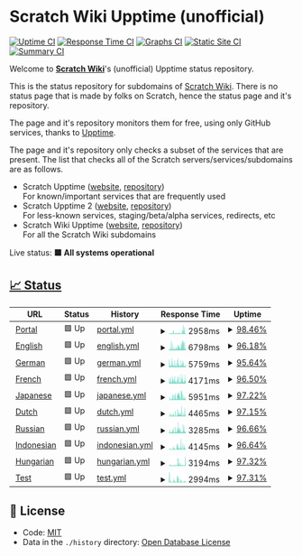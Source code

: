 # Scratch Wiki Upptime (unofficial)

[![Uptime CI](https://github.com/Hans5958/Scratch-Wiki-Upptime/workflows/Uptime%20CI/badge.svg)](https://github.com/Hans5958/Scratch-Wiki-Upptime/actions?query=workflow%3A%22Uptime+CI%22)
[![Response Time CI](https://github.com/Hans5958/Scratch-Wiki-Upptime/workflows/Response%20Time%20CI/badge.svg)](https://github.com/Hans5958/Scratch-Wiki-Upptime/actions?query=workflow%3A%22Response+Time+CI%22)
[![Graphs CI](https://github.com/Hans5958/Scratch-Wiki-Upptime/workflows/Graphs%20CI/badge.svg)](https://github.com/Hans5958/Scratch-Wiki-Upptime/actions?query=workflow%3A%22Graphs+CI%22)
[![Static Site CI](https://github.com/Hans5958/Scratch-Wiki-Upptime/workflows/Static%20Site%20CI/badge.svg)](https://github.com/Hans5958/Scratch-Wiki-Upptime/actions?query=workflow%3A%22Static+Site+CI%22)
[![Summary CI](https://github.com/Hans5958/Scratch-Wiki-Upptime/workflows/Summary%20CI/badge.svg)](https://github.com/Hans5958/Scratch-Wiki-Upptime/actions?query=workflow%3A%22Summary+CI%22)

Welcome to **[Scratch Wiki](https://scratch-wiki.info)**'s (unofficial) Upptime status repository.

This is the status repository for subdomains of [Scratch Wiki](https://scratch-wiki.info). There is no status page that is made by folks on Scratch, hence the status page and it's repository.

The page and it's repository monitors them for free, using only GitHub services, thanks to [Upptime](https://github.com/upptime/upptime).

The page and it's repository only checks a subset of the services that are present. The list that checks all of the Scratch servers/services/subdomains are as follows.

- Scratch Upptime ([website](https://scratch-upptime.netlify.app), [repository](https://github.com/Hans5958/Scratch-Wiki-Upptime))  
  For known/important services that are frequently used
- Scratch Upptime 2 ([website](https://scratch-upptime-2.netlify.app), [repository](https://github.com/Hans5958/Scratch-Upptime-2))  
  For less-known services, staging/beta/alpha services, redirects, etc
- Scratch Wiki Upptime ([website](https://scratch-wiki-upptime.netlify.app), [repository](https://github.com/Hans5958/Scratch-Wiki-Upptime))  
  For all the Scratch Wiki subdomains

Live status: <!--live status--> **🟩 All systems operational**

## [📈 Status](https://scratch-wiki-upptime.netlify.app)

<!--start: status pages-->
<!-- This summary is generated by Upptime (https://github.com/upptime/upptime) -->
<!-- Do not edit this manually, your changes will be overwritten -->
<!-- prettier-ignore -->
| URL | Status | History | Response Time | Uptime |
| --- | ------ | ------- | ------------- | ------ |
| <img alt="" src="https://icons.duckduckgo.com/ip3/scratch-wiki.info.ico" height="13"> [Portal](https://scratch-wiki.info) | 🟩 Up | [portal.yml](https://github.com/Hans5958/Scratch-Wiki-Upptime/commits/HEAD/history/portal.yml) | <details><summary><img alt="Response time graph" src="./graphs/portal/response-time-week.png" height="20"> 2958ms</summary><br><a href="https://scratch-wiki-upptime.netlify.app/history/portal"><img alt="Response time 2130" src="https://img.shields.io/endpoint?url=https%3A%2F%2Fraw.githubusercontent.com%2FHans5958%2FScratch-Wiki-Upptime%2FHEAD%2Fapi%2Fportal%2Fresponse-time.json"></a><br><a href="https://scratch-wiki-upptime.netlify.app/history/portal"><img alt="24-hour response time 5011" src="https://img.shields.io/endpoint?url=https%3A%2F%2Fraw.githubusercontent.com%2FHans5958%2FScratch-Wiki-Upptime%2FHEAD%2Fapi%2Fportal%2Fresponse-time-day.json"></a><br><a href="https://scratch-wiki-upptime.netlify.app/history/portal"><img alt="7-day response time 2958" src="https://img.shields.io/endpoint?url=https%3A%2F%2Fraw.githubusercontent.com%2FHans5958%2FScratch-Wiki-Upptime%2FHEAD%2Fapi%2Fportal%2Fresponse-time-week.json"></a><br><a href="https://scratch-wiki-upptime.netlify.app/history/portal"><img alt="30-day response time 2351" src="https://img.shields.io/endpoint?url=https%3A%2F%2Fraw.githubusercontent.com%2FHans5958%2FScratch-Wiki-Upptime%2FHEAD%2Fapi%2Fportal%2Fresponse-time-month.json"></a><br><a href="https://scratch-wiki-upptime.netlify.app/history/portal"><img alt="1-year response time 2312" src="https://img.shields.io/endpoint?url=https%3A%2F%2Fraw.githubusercontent.com%2FHans5958%2FScratch-Wiki-Upptime%2FHEAD%2Fapi%2Fportal%2Fresponse-time-year.json"></a></details> | <details><summary><a href="https://scratch-wiki-upptime.netlify.app/history/portal">98.46%</a></summary><a href="https://scratch-wiki-upptime.netlify.app/history/portal"><img alt="All-time uptime 99.84%" src="https://img.shields.io/endpoint?url=https%3A%2F%2Fraw.githubusercontent.com%2FHans5958%2FScratch-Wiki-Upptime%2FHEAD%2Fapi%2Fportal%2Fuptime.json"></a><br><a href="https://scratch-wiki-upptime.netlify.app/history/portal"><img alt="24-hour uptime 95.05%" src="https://img.shields.io/endpoint?url=https%3A%2F%2Fraw.githubusercontent.com%2FHans5958%2FScratch-Wiki-Upptime%2FHEAD%2Fapi%2Fportal%2Fuptime-day.json"></a><br><a href="https://scratch-wiki-upptime.netlify.app/history/portal"><img alt="7-day uptime 98.46%" src="https://img.shields.io/endpoint?url=https%3A%2F%2Fraw.githubusercontent.com%2FHans5958%2FScratch-Wiki-Upptime%2FHEAD%2Fapi%2Fportal%2Fuptime-week.json"></a><br><a href="https://scratch-wiki-upptime.netlify.app/history/portal"><img alt="30-day uptime 99.28%" src="https://img.shields.io/endpoint?url=https%3A%2F%2Fraw.githubusercontent.com%2FHans5958%2FScratch-Wiki-Upptime%2FHEAD%2Fapi%2Fportal%2Fuptime-month.json"></a><br><a href="https://scratch-wiki-upptime.netlify.app/history/portal"><img alt="1-year uptime 99.50%" src="https://img.shields.io/endpoint?url=https%3A%2F%2Fraw.githubusercontent.com%2FHans5958%2FScratch-Wiki-Upptime%2FHEAD%2Fapi%2Fportal%2Fuptime-year.json"></a></details>
| <img alt="" src="https://icons.duckduckgo.com/ip3/en.scratch-wiki.info.ico" height="13"> [English](https://en.scratch-wiki.info) | 🟩 Up | [english.yml](https://github.com/Hans5958/Scratch-Wiki-Upptime/commits/HEAD/history/english.yml) | <details><summary><img alt="Response time graph" src="./graphs/english/response-time-week.png" height="20"> 6798ms</summary><br><a href="https://scratch-wiki-upptime.netlify.app/history/english"><img alt="Response time 2273" src="https://img.shields.io/endpoint?url=https%3A%2F%2Fraw.githubusercontent.com%2FHans5958%2FScratch-Wiki-Upptime%2FHEAD%2Fapi%2Fenglish%2Fresponse-time.json"></a><br><a href="https://scratch-wiki-upptime.netlify.app/history/english"><img alt="24-hour response time 10599" src="https://img.shields.io/endpoint?url=https%3A%2F%2Fraw.githubusercontent.com%2FHans5958%2FScratch-Wiki-Upptime%2FHEAD%2Fapi%2Fenglish%2Fresponse-time-day.json"></a><br><a href="https://scratch-wiki-upptime.netlify.app/history/english"><img alt="7-day response time 6798" src="https://img.shields.io/endpoint?url=https%3A%2F%2Fraw.githubusercontent.com%2FHans5958%2FScratch-Wiki-Upptime%2FHEAD%2Fapi%2Fenglish%2Fresponse-time-week.json"></a><br><a href="https://scratch-wiki-upptime.netlify.app/history/english"><img alt="30-day response time 5186" src="https://img.shields.io/endpoint?url=https%3A%2F%2Fraw.githubusercontent.com%2FHans5958%2FScratch-Wiki-Upptime%2FHEAD%2Fapi%2Fenglish%2Fresponse-time-month.json"></a><br><a href="https://scratch-wiki-upptime.netlify.app/history/english"><img alt="1-year response time 2426" src="https://img.shields.io/endpoint?url=https%3A%2F%2Fraw.githubusercontent.com%2FHans5958%2FScratch-Wiki-Upptime%2FHEAD%2Fapi%2Fenglish%2Fresponse-time-year.json"></a></details> | <details><summary><a href="https://scratch-wiki-upptime.netlify.app/history/english">96.18%</a></summary><a href="https://scratch-wiki-upptime.netlify.app/history/english"><img alt="All-time uptime 99.81%" src="https://img.shields.io/endpoint?url=https%3A%2F%2Fraw.githubusercontent.com%2FHans5958%2FScratch-Wiki-Upptime%2FHEAD%2Fapi%2Fenglish%2Fuptime.json"></a><br><a href="https://scratch-wiki-upptime.netlify.app/history/english"><img alt="24-hour uptime 92.55%" src="https://img.shields.io/endpoint?url=https%3A%2F%2Fraw.githubusercontent.com%2FHans5958%2FScratch-Wiki-Upptime%2FHEAD%2Fapi%2Fenglish%2Fuptime-day.json"></a><br><a href="https://scratch-wiki-upptime.netlify.app/history/english"><img alt="7-day uptime 96.18%" src="https://img.shields.io/endpoint?url=https%3A%2F%2Fraw.githubusercontent.com%2FHans5958%2FScratch-Wiki-Upptime%2FHEAD%2Fapi%2Fenglish%2Fuptime-week.json"></a><br><a href="https://scratch-wiki-upptime.netlify.app/history/english"><img alt="30-day uptime 98.65%" src="https://img.shields.io/endpoint?url=https%3A%2F%2Fraw.githubusercontent.com%2FHans5958%2FScratch-Wiki-Upptime%2FHEAD%2Fapi%2Fenglish%2Fuptime-month.json"></a><br><a href="https://scratch-wiki-upptime.netlify.app/history/english"><img alt="1-year uptime 99.42%" src="https://img.shields.io/endpoint?url=https%3A%2F%2Fraw.githubusercontent.com%2FHans5958%2FScratch-Wiki-Upptime%2FHEAD%2Fapi%2Fenglish%2Fuptime-year.json"></a></details>
| <img alt="" src="https://icons.duckduckgo.com/ip3/de.scratch-wiki.info.ico" height="13"> [German](https://de.scratch-wiki.info) | 🟩 Up | [german.yml](https://github.com/Hans5958/Scratch-Wiki-Upptime/commits/HEAD/history/german.yml) | <details><summary><img alt="Response time graph" src="./graphs/german/response-time-week.png" height="20"> 5759ms</summary><br><a href="https://scratch-wiki-upptime.netlify.app/history/german"><img alt="Response time 2330" src="https://img.shields.io/endpoint?url=https%3A%2F%2Fraw.githubusercontent.com%2FHans5958%2FScratch-Wiki-Upptime%2FHEAD%2Fapi%2Fgerman%2Fresponse-time.json"></a><br><a href="https://scratch-wiki-upptime.netlify.app/history/german"><img alt="24-hour response time 5532" src="https://img.shields.io/endpoint?url=https%3A%2F%2Fraw.githubusercontent.com%2FHans5958%2FScratch-Wiki-Upptime%2FHEAD%2Fapi%2Fgerman%2Fresponse-time-day.json"></a><br><a href="https://scratch-wiki-upptime.netlify.app/history/german"><img alt="7-day response time 5759" src="https://img.shields.io/endpoint?url=https%3A%2F%2Fraw.githubusercontent.com%2FHans5958%2FScratch-Wiki-Upptime%2FHEAD%2Fapi%2Fgerman%2Fresponse-time-week.json"></a><br><a href="https://scratch-wiki-upptime.netlify.app/history/german"><img alt="30-day response time 4963" src="https://img.shields.io/endpoint?url=https%3A%2F%2Fraw.githubusercontent.com%2FHans5958%2FScratch-Wiki-Upptime%2FHEAD%2Fapi%2Fgerman%2Fresponse-time-month.json"></a><br><a href="https://scratch-wiki-upptime.netlify.app/history/german"><img alt="1-year response time 2500" src="https://img.shields.io/endpoint?url=https%3A%2F%2Fraw.githubusercontent.com%2FHans5958%2FScratch-Wiki-Upptime%2FHEAD%2Fapi%2Fgerman%2Fresponse-time-year.json"></a></details> | <details><summary><a href="https://scratch-wiki-upptime.netlify.app/history/german">95.64%</a></summary><a href="https://scratch-wiki-upptime.netlify.app/history/german"><img alt="All-time uptime 99.81%" src="https://img.shields.io/endpoint?url=https%3A%2F%2Fraw.githubusercontent.com%2FHans5958%2FScratch-Wiki-Upptime%2FHEAD%2Fapi%2Fgerman%2Fuptime.json"></a><br><a href="https://scratch-wiki-upptime.netlify.app/history/german"><img alt="24-hour uptime 88.47%" src="https://img.shields.io/endpoint?url=https%3A%2F%2Fraw.githubusercontent.com%2FHans5958%2FScratch-Wiki-Upptime%2FHEAD%2Fapi%2Fgerman%2Fuptime-day.json"></a><br><a href="https://scratch-wiki-upptime.netlify.app/history/german"><img alt="7-day uptime 95.64%" src="https://img.shields.io/endpoint?url=https%3A%2F%2Fraw.githubusercontent.com%2FHans5958%2FScratch-Wiki-Upptime%2FHEAD%2Fapi%2Fgerman%2Fuptime-week.json"></a><br><a href="https://scratch-wiki-upptime.netlify.app/history/german"><img alt="30-day uptime 98.48%" src="https://img.shields.io/endpoint?url=https%3A%2F%2Fraw.githubusercontent.com%2FHans5958%2FScratch-Wiki-Upptime%2FHEAD%2Fapi%2Fgerman%2Fuptime-month.json"></a><br><a href="https://scratch-wiki-upptime.netlify.app/history/german"><img alt="1-year uptime 99.40%" src="https://img.shields.io/endpoint?url=https%3A%2F%2Fraw.githubusercontent.com%2FHans5958%2FScratch-Wiki-Upptime%2FHEAD%2Fapi%2Fgerman%2Fuptime-year.json"></a></details>
| <img alt="" src="https://icons.duckduckgo.com/ip3/fr.scratch-wiki.info.ico" height="13"> [French](https://fr.scratch-wiki.info) | 🟩 Up | [french.yml](https://github.com/Hans5958/Scratch-Wiki-Upptime/commits/HEAD/history/french.yml) | <details><summary><img alt="Response time graph" src="./graphs/french/response-time-week.png" height="20"> 4171ms</summary><br><a href="https://scratch-wiki-upptime.netlify.app/history/french"><img alt="Response time 1867" src="https://img.shields.io/endpoint?url=https%3A%2F%2Fraw.githubusercontent.com%2FHans5958%2FScratch-Wiki-Upptime%2FHEAD%2Fapi%2Ffrench%2Fresponse-time.json"></a><br><a href="https://scratch-wiki-upptime.netlify.app/history/french"><img alt="24-hour response time 4455" src="https://img.shields.io/endpoint?url=https%3A%2F%2Fraw.githubusercontent.com%2FHans5958%2FScratch-Wiki-Upptime%2FHEAD%2Fapi%2Ffrench%2Fresponse-time-day.json"></a><br><a href="https://scratch-wiki-upptime.netlify.app/history/french"><img alt="7-day response time 4171" src="https://img.shields.io/endpoint?url=https%3A%2F%2Fraw.githubusercontent.com%2FHans5958%2FScratch-Wiki-Upptime%2FHEAD%2Fapi%2Ffrench%2Fresponse-time-week.json"></a><br><a href="https://scratch-wiki-upptime.netlify.app/history/french"><img alt="30-day response time 3759" src="https://img.shields.io/endpoint?url=https%3A%2F%2Fraw.githubusercontent.com%2FHans5958%2FScratch-Wiki-Upptime%2FHEAD%2Fapi%2Ffrench%2Fresponse-time-month.json"></a><br><a href="https://scratch-wiki-upptime.netlify.app/history/french"><img alt="1-year response time 2011" src="https://img.shields.io/endpoint?url=https%3A%2F%2Fraw.githubusercontent.com%2FHans5958%2FScratch-Wiki-Upptime%2FHEAD%2Fapi%2Ffrench%2Fresponse-time-year.json"></a></details> | <details><summary><a href="https://scratch-wiki-upptime.netlify.app/history/french">96.50%</a></summary><a href="https://scratch-wiki-upptime.netlify.app/history/french"><img alt="All-time uptime 99.13%" src="https://img.shields.io/endpoint?url=https%3A%2F%2Fraw.githubusercontent.com%2FHans5958%2FScratch-Wiki-Upptime%2FHEAD%2Fapi%2Ffrench%2Fuptime.json"></a><br><a href="https://scratch-wiki-upptime.netlify.app/history/french"><img alt="24-hour uptime 89.44%" src="https://img.shields.io/endpoint?url=https%3A%2F%2Fraw.githubusercontent.com%2FHans5958%2FScratch-Wiki-Upptime%2FHEAD%2Fapi%2Ffrench%2Fuptime-day.json"></a><br><a href="https://scratch-wiki-upptime.netlify.app/history/french"><img alt="7-day uptime 96.50%" src="https://img.shields.io/endpoint?url=https%3A%2F%2Fraw.githubusercontent.com%2FHans5958%2FScratch-Wiki-Upptime%2FHEAD%2Fapi%2Ffrench%2Fuptime-week.json"></a><br><a href="https://scratch-wiki-upptime.netlify.app/history/french"><img alt="30-day uptime 98.54%" src="https://img.shields.io/endpoint?url=https%3A%2F%2Fraw.githubusercontent.com%2FHans5958%2FScratch-Wiki-Upptime%2FHEAD%2Fapi%2Ffrench%2Fuptime-month.json"></a><br><a href="https://scratch-wiki-upptime.netlify.app/history/french"><img alt="1-year uptime 97.32%" src="https://img.shields.io/endpoint?url=https%3A%2F%2Fraw.githubusercontent.com%2FHans5958%2FScratch-Wiki-Upptime%2FHEAD%2Fapi%2Ffrench%2Fuptime-year.json"></a></details>
| <img alt="" src="https://icons.duckduckgo.com/ip3/ja.scratch-wiki.info.ico" height="13"> [Japanese](https://ja.scratch-wiki.info) | 🟩 Up | [japanese.yml](https://github.com/Hans5958/Scratch-Wiki-Upptime/commits/HEAD/history/japanese.yml) | <details><summary><img alt="Response time graph" src="./graphs/japanese/response-time-week.png" height="20"> 5951ms</summary><br><a href="https://scratch-wiki-upptime.netlify.app/history/japanese"><img alt="Response time 1721" src="https://img.shields.io/endpoint?url=https%3A%2F%2Fraw.githubusercontent.com%2FHans5958%2FScratch-Wiki-Upptime%2FHEAD%2Fapi%2Fjapanese%2Fresponse-time.json"></a><br><a href="https://scratch-wiki-upptime.netlify.app/history/japanese"><img alt="24-hour response time 5483" src="https://img.shields.io/endpoint?url=https%3A%2F%2Fraw.githubusercontent.com%2FHans5958%2FScratch-Wiki-Upptime%2FHEAD%2Fapi%2Fjapanese%2Fresponse-time-day.json"></a><br><a href="https://scratch-wiki-upptime.netlify.app/history/japanese"><img alt="7-day response time 5951" src="https://img.shields.io/endpoint?url=https%3A%2F%2Fraw.githubusercontent.com%2FHans5958%2FScratch-Wiki-Upptime%2FHEAD%2Fapi%2Fjapanese%2Fresponse-time-week.json"></a><br><a href="https://scratch-wiki-upptime.netlify.app/history/japanese"><img alt="30-day response time 4227" src="https://img.shields.io/endpoint?url=https%3A%2F%2Fraw.githubusercontent.com%2FHans5958%2FScratch-Wiki-Upptime%2FHEAD%2Fapi%2Fjapanese%2Fresponse-time-month.json"></a><br><a href="https://scratch-wiki-upptime.netlify.app/history/japanese"><img alt="1-year response time 1869" src="https://img.shields.io/endpoint?url=https%3A%2F%2Fraw.githubusercontent.com%2FHans5958%2FScratch-Wiki-Upptime%2FHEAD%2Fapi%2Fjapanese%2Fresponse-time-year.json"></a></details> | <details><summary><a href="https://scratch-wiki-upptime.netlify.app/history/japanese">97.22%</a></summary><a href="https://scratch-wiki-upptime.netlify.app/history/japanese"><img alt="All-time uptime 99.76%" src="https://img.shields.io/endpoint?url=https%3A%2F%2Fraw.githubusercontent.com%2FHans5958%2FScratch-Wiki-Upptime%2FHEAD%2Fapi%2Fjapanese%2Fuptime.json"></a><br><a href="https://scratch-wiki-upptime.netlify.app/history/japanese"><img alt="24-hour uptime 94.37%" src="https://img.shields.io/endpoint?url=https%3A%2F%2Fraw.githubusercontent.com%2FHans5958%2FScratch-Wiki-Upptime%2FHEAD%2Fapi%2Fjapanese%2Fuptime-day.json"></a><br><a href="https://scratch-wiki-upptime.netlify.app/history/japanese"><img alt="7-day uptime 97.22%" src="https://img.shields.io/endpoint?url=https%3A%2F%2Fraw.githubusercontent.com%2FHans5958%2FScratch-Wiki-Upptime%2FHEAD%2Fapi%2Fjapanese%2Fuptime-week.json"></a><br><a href="https://scratch-wiki-upptime.netlify.app/history/japanese"><img alt="30-day uptime 98.79%" src="https://img.shields.io/endpoint?url=https%3A%2F%2Fraw.githubusercontent.com%2FHans5958%2FScratch-Wiki-Upptime%2FHEAD%2Fapi%2Fjapanese%2Fuptime-month.json"></a><br><a href="https://scratch-wiki-upptime.netlify.app/history/japanese"><img alt="1-year uptime 99.26%" src="https://img.shields.io/endpoint?url=https%3A%2F%2Fraw.githubusercontent.com%2FHans5958%2FScratch-Wiki-Upptime%2FHEAD%2Fapi%2Fjapanese%2Fuptime-year.json"></a></details>
| <img alt="" src="https://icons.duckduckgo.com/ip3/nl.scratch-wiki.info.ico" height="13"> [Dutch](https://nl.scratch-wiki.info) | 🟩 Up | [dutch.yml](https://github.com/Hans5958/Scratch-Wiki-Upptime/commits/HEAD/history/dutch.yml) | <details><summary><img alt="Response time graph" src="./graphs/dutch/response-time-week.png" height="20"> 4465ms</summary><br><a href="https://scratch-wiki-upptime.netlify.app/history/dutch"><img alt="Response time 1637" src="https://img.shields.io/endpoint?url=https%3A%2F%2Fraw.githubusercontent.com%2FHans5958%2FScratch-Wiki-Upptime%2FHEAD%2Fapi%2Fdutch%2Fresponse-time.json"></a><br><a href="https://scratch-wiki-upptime.netlify.app/history/dutch"><img alt="24-hour response time 6433" src="https://img.shields.io/endpoint?url=https%3A%2F%2Fraw.githubusercontent.com%2FHans5958%2FScratch-Wiki-Upptime%2FHEAD%2Fapi%2Fdutch%2Fresponse-time-day.json"></a><br><a href="https://scratch-wiki-upptime.netlify.app/history/dutch"><img alt="7-day response time 4465" src="https://img.shields.io/endpoint?url=https%3A%2F%2Fraw.githubusercontent.com%2FHans5958%2FScratch-Wiki-Upptime%2FHEAD%2Fapi%2Fdutch%2Fresponse-time-week.json"></a><br><a href="https://scratch-wiki-upptime.netlify.app/history/dutch"><img alt="30-day response time 3819" src="https://img.shields.io/endpoint?url=https%3A%2F%2Fraw.githubusercontent.com%2FHans5958%2FScratch-Wiki-Upptime%2FHEAD%2Fapi%2Fdutch%2Fresponse-time-month.json"></a><br><a href="https://scratch-wiki-upptime.netlify.app/history/dutch"><img alt="1-year response time 1783" src="https://img.shields.io/endpoint?url=https%3A%2F%2Fraw.githubusercontent.com%2FHans5958%2FScratch-Wiki-Upptime%2FHEAD%2Fapi%2Fdutch%2Fresponse-time-year.json"></a></details> | <details><summary><a href="https://scratch-wiki-upptime.netlify.app/history/dutch">97.15%</a></summary><a href="https://scratch-wiki-upptime.netlify.app/history/dutch"><img alt="All-time uptime 99.77%" src="https://img.shields.io/endpoint?url=https%3A%2F%2Fraw.githubusercontent.com%2FHans5958%2FScratch-Wiki-Upptime%2FHEAD%2Fapi%2Fdutch%2Fuptime.json"></a><br><a href="https://scratch-wiki-upptime.netlify.app/history/dutch"><img alt="24-hour uptime 94.14%" src="https://img.shields.io/endpoint?url=https%3A%2F%2Fraw.githubusercontent.com%2FHans5958%2FScratch-Wiki-Upptime%2FHEAD%2Fapi%2Fdutch%2Fuptime-day.json"></a><br><a href="https://scratch-wiki-upptime.netlify.app/history/dutch"><img alt="7-day uptime 97.15%" src="https://img.shields.io/endpoint?url=https%3A%2F%2Fraw.githubusercontent.com%2FHans5958%2FScratch-Wiki-Upptime%2FHEAD%2Fapi%2Fdutch%2Fuptime-week.json"></a><br><a href="https://scratch-wiki-upptime.netlify.app/history/dutch"><img alt="30-day uptime 98.88%" src="https://img.shields.io/endpoint?url=https%3A%2F%2Fraw.githubusercontent.com%2FHans5958%2FScratch-Wiki-Upptime%2FHEAD%2Fapi%2Fdutch%2Fuptime-month.json"></a><br><a href="https://scratch-wiki-upptime.netlify.app/history/dutch"><img alt="1-year uptime 99.29%" src="https://img.shields.io/endpoint?url=https%3A%2F%2Fraw.githubusercontent.com%2FHans5958%2FScratch-Wiki-Upptime%2FHEAD%2Fapi%2Fdutch%2Fuptime-year.json"></a></details>
| <img alt="" src="https://icons.duckduckgo.com/ip3/ru.scratch-wiki.info.ico" height="13"> [Russian](https://ru.scratch-wiki.info) | 🟩 Up | [russian.yml](https://github.com/Hans5958/Scratch-Wiki-Upptime/commits/HEAD/history/russian.yml) | <details><summary><img alt="Response time graph" src="./graphs/russian/response-time-week.png" height="20"> 3285ms</summary><br><a href="https://scratch-wiki-upptime.netlify.app/history/russian"><img alt="Response time 1652" src="https://img.shields.io/endpoint?url=https%3A%2F%2Fraw.githubusercontent.com%2FHans5958%2FScratch-Wiki-Upptime%2FHEAD%2Fapi%2Frussian%2Fresponse-time.json"></a><br><a href="https://scratch-wiki-upptime.netlify.app/history/russian"><img alt="24-hour response time 3759" src="https://img.shields.io/endpoint?url=https%3A%2F%2Fraw.githubusercontent.com%2FHans5958%2FScratch-Wiki-Upptime%2FHEAD%2Fapi%2Frussian%2Fresponse-time-day.json"></a><br><a href="https://scratch-wiki-upptime.netlify.app/history/russian"><img alt="7-day response time 3285" src="https://img.shields.io/endpoint?url=https%3A%2F%2Fraw.githubusercontent.com%2FHans5958%2FScratch-Wiki-Upptime%2FHEAD%2Fapi%2Frussian%2Fresponse-time-week.json"></a><br><a href="https://scratch-wiki-upptime.netlify.app/history/russian"><img alt="30-day response time 3209" src="https://img.shields.io/endpoint?url=https%3A%2F%2Fraw.githubusercontent.com%2FHans5958%2FScratch-Wiki-Upptime%2FHEAD%2Fapi%2Frussian%2Fresponse-time-month.json"></a><br><a href="https://scratch-wiki-upptime.netlify.app/history/russian"><img alt="1-year response time 1802" src="https://img.shields.io/endpoint?url=https%3A%2F%2Fraw.githubusercontent.com%2FHans5958%2FScratch-Wiki-Upptime%2FHEAD%2Fapi%2Frussian%2Fresponse-time-year.json"></a></details> | <details><summary><a href="https://scratch-wiki-upptime.netlify.app/history/russian">96.66%</a></summary><a href="https://scratch-wiki-upptime.netlify.app/history/russian"><img alt="All-time uptime 99.76%" src="https://img.shields.io/endpoint?url=https%3A%2F%2Fraw.githubusercontent.com%2FHans5958%2FScratch-Wiki-Upptime%2FHEAD%2Fapi%2Frussian%2Fuptime.json"></a><br><a href="https://scratch-wiki-upptime.netlify.app/history/russian"><img alt="24-hour uptime 91.74%" src="https://img.shields.io/endpoint?url=https%3A%2F%2Fraw.githubusercontent.com%2FHans5958%2FScratch-Wiki-Upptime%2FHEAD%2Fapi%2Frussian%2Fuptime-day.json"></a><br><a href="https://scratch-wiki-upptime.netlify.app/history/russian"><img alt="7-day uptime 96.66%" src="https://img.shields.io/endpoint?url=https%3A%2F%2Fraw.githubusercontent.com%2FHans5958%2FScratch-Wiki-Upptime%2FHEAD%2Fapi%2Frussian%2Fuptime-week.json"></a><br><a href="https://scratch-wiki-upptime.netlify.app/history/russian"><img alt="30-day uptime 98.75%" src="https://img.shields.io/endpoint?url=https%3A%2F%2Fraw.githubusercontent.com%2FHans5958%2FScratch-Wiki-Upptime%2FHEAD%2Fapi%2Frussian%2Fuptime-month.json"></a><br><a href="https://scratch-wiki-upptime.netlify.app/history/russian"><img alt="1-year uptime 99.26%" src="https://img.shields.io/endpoint?url=https%3A%2F%2Fraw.githubusercontent.com%2FHans5958%2FScratch-Wiki-Upptime%2FHEAD%2Fapi%2Frussian%2Fuptime-year.json"></a></details>
| <img alt="" src="https://icons.duckduckgo.com/ip3/id.scratch-wiki.info.ico" height="13"> [Indonesian](https://id.scratch-wiki.info) | 🟩 Up | [indonesian.yml](https://github.com/Hans5958/Scratch-Wiki-Upptime/commits/HEAD/history/indonesian.yml) | <details><summary><img alt="Response time graph" src="./graphs/indonesian/response-time-week.png" height="20"> 4145ms</summary><br><a href="https://scratch-wiki-upptime.netlify.app/history/indonesian"><img alt="Response time 1678" src="https://img.shields.io/endpoint?url=https%3A%2F%2Fraw.githubusercontent.com%2FHans5958%2FScratch-Wiki-Upptime%2FHEAD%2Fapi%2Findonesian%2Fresponse-time.json"></a><br><a href="https://scratch-wiki-upptime.netlify.app/history/indonesian"><img alt="24-hour response time 5094" src="https://img.shields.io/endpoint?url=https%3A%2F%2Fraw.githubusercontent.com%2FHans5958%2FScratch-Wiki-Upptime%2FHEAD%2Fapi%2Findonesian%2Fresponse-time-day.json"></a><br><a href="https://scratch-wiki-upptime.netlify.app/history/indonesian"><img alt="7-day response time 4145" src="https://img.shields.io/endpoint?url=https%3A%2F%2Fraw.githubusercontent.com%2FHans5958%2FScratch-Wiki-Upptime%2FHEAD%2Fapi%2Findonesian%2Fresponse-time-week.json"></a><br><a href="https://scratch-wiki-upptime.netlify.app/history/indonesian"><img alt="30-day response time 3590" src="https://img.shields.io/endpoint?url=https%3A%2F%2Fraw.githubusercontent.com%2FHans5958%2FScratch-Wiki-Upptime%2FHEAD%2Fapi%2Findonesian%2Fresponse-time-month.json"></a><br><a href="https://scratch-wiki-upptime.netlify.app/history/indonesian"><img alt="1-year response time 1829" src="https://img.shields.io/endpoint?url=https%3A%2F%2Fraw.githubusercontent.com%2FHans5958%2FScratch-Wiki-Upptime%2FHEAD%2Fapi%2Findonesian%2Fresponse-time-year.json"></a></details> | <details><summary><a href="https://scratch-wiki-upptime.netlify.app/history/indonesian">96.64%</a></summary><a href="https://scratch-wiki-upptime.netlify.app/history/indonesian"><img alt="All-time uptime 99.76%" src="https://img.shields.io/endpoint?url=https%3A%2F%2Fraw.githubusercontent.com%2FHans5958%2FScratch-Wiki-Upptime%2FHEAD%2Fapi%2Findonesian%2Fuptime.json"></a><br><a href="https://scratch-wiki-upptime.netlify.app/history/indonesian"><img alt="24-hour uptime 90.19%" src="https://img.shields.io/endpoint?url=https%3A%2F%2Fraw.githubusercontent.com%2FHans5958%2FScratch-Wiki-Upptime%2FHEAD%2Fapi%2Findonesian%2Fuptime-day.json"></a><br><a href="https://scratch-wiki-upptime.netlify.app/history/indonesian"><img alt="7-day uptime 96.64%" src="https://img.shields.io/endpoint?url=https%3A%2F%2Fraw.githubusercontent.com%2FHans5958%2FScratch-Wiki-Upptime%2FHEAD%2Fapi%2Findonesian%2Fuptime-week.json"></a><br><a href="https://scratch-wiki-upptime.netlify.app/history/indonesian"><img alt="30-day uptime 98.78%" src="https://img.shields.io/endpoint?url=https%3A%2F%2Fraw.githubusercontent.com%2FHans5958%2FScratch-Wiki-Upptime%2FHEAD%2Fapi%2Findonesian%2Fuptime-month.json"></a><br><a href="https://scratch-wiki-upptime.netlify.app/history/indonesian"><img alt="1-year uptime 99.27%" src="https://img.shields.io/endpoint?url=https%3A%2F%2Fraw.githubusercontent.com%2FHans5958%2FScratch-Wiki-Upptime%2FHEAD%2Fapi%2Findonesian%2Fuptime-year.json"></a></details>
| <img alt="" src="https://icons.duckduckgo.com/ip3/hu.scratch-wiki.info.ico" height="13"> [Hungarian](https://hu.scratch-wiki.info) | 🟩 Up | [hungarian.yml](https://github.com/Hans5958/Scratch-Wiki-Upptime/commits/HEAD/history/hungarian.yml) | <details><summary><img alt="Response time graph" src="./graphs/hungarian/response-time-week.png" height="20"> 3194ms</summary><br><a href="https://scratch-wiki-upptime.netlify.app/history/hungarian"><img alt="Response time 1520" src="https://img.shields.io/endpoint?url=https%3A%2F%2Fraw.githubusercontent.com%2FHans5958%2FScratch-Wiki-Upptime%2FHEAD%2Fapi%2Fhungarian%2Fresponse-time.json"></a><br><a href="https://scratch-wiki-upptime.netlify.app/history/hungarian"><img alt="24-hour response time 4149" src="https://img.shields.io/endpoint?url=https%3A%2F%2Fraw.githubusercontent.com%2FHans5958%2FScratch-Wiki-Upptime%2FHEAD%2Fapi%2Fhungarian%2Fresponse-time-day.json"></a><br><a href="https://scratch-wiki-upptime.netlify.app/history/hungarian"><img alt="7-day response time 3194" src="https://img.shields.io/endpoint?url=https%3A%2F%2Fraw.githubusercontent.com%2FHans5958%2FScratch-Wiki-Upptime%2FHEAD%2Fapi%2Fhungarian%2Fresponse-time-week.json"></a><br><a href="https://scratch-wiki-upptime.netlify.app/history/hungarian"><img alt="30-day response time 2846" src="https://img.shields.io/endpoint?url=https%3A%2F%2Fraw.githubusercontent.com%2FHans5958%2FScratch-Wiki-Upptime%2FHEAD%2Fapi%2Fhungarian%2Fresponse-time-month.json"></a><br><a href="https://scratch-wiki-upptime.netlify.app/history/hungarian"><img alt="1-year response time 1626" src="https://img.shields.io/endpoint?url=https%3A%2F%2Fraw.githubusercontent.com%2FHans5958%2FScratch-Wiki-Upptime%2FHEAD%2Fapi%2Fhungarian%2Fresponse-time-year.json"></a></details> | <details><summary><a href="https://scratch-wiki-upptime.netlify.app/history/hungarian">97.32%</a></summary><a href="https://scratch-wiki-upptime.netlify.app/history/hungarian"><img alt="All-time uptime 99.75%" src="https://img.shields.io/endpoint?url=https%3A%2F%2Fraw.githubusercontent.com%2FHans5958%2FScratch-Wiki-Upptime%2FHEAD%2Fapi%2Fhungarian%2Fuptime.json"></a><br><a href="https://scratch-wiki-upptime.netlify.app/history/hungarian"><img alt="24-hour uptime 91.67%" src="https://img.shields.io/endpoint?url=https%3A%2F%2Fraw.githubusercontent.com%2FHans5958%2FScratch-Wiki-Upptime%2FHEAD%2Fapi%2Fhungarian%2Fuptime-day.json"></a><br><a href="https://scratch-wiki-upptime.netlify.app/history/hungarian"><img alt="7-day uptime 97.32%" src="https://img.shields.io/endpoint?url=https%3A%2F%2Fraw.githubusercontent.com%2FHans5958%2FScratch-Wiki-Upptime%2FHEAD%2Fapi%2Fhungarian%2Fuptime-week.json"></a><br><a href="https://scratch-wiki-upptime.netlify.app/history/hungarian"><img alt="30-day uptime 98.85%" src="https://img.shields.io/endpoint?url=https%3A%2F%2Fraw.githubusercontent.com%2FHans5958%2FScratch-Wiki-Upptime%2FHEAD%2Fapi%2Fhungarian%2Fuptime-month.json"></a><br><a href="https://scratch-wiki-upptime.netlify.app/history/hungarian"><img alt="1-year uptime 99.22%" src="https://img.shields.io/endpoint?url=https%3A%2F%2Fraw.githubusercontent.com%2FHans5958%2FScratch-Wiki-Upptime%2FHEAD%2Fapi%2Fhungarian%2Fuptime-year.json"></a></details>
| <img alt="" src="https://icons.duckduckgo.com/ip3/test.scratch-wiki.info.ico" height="13"> [Test](https://test.scratch-wiki.info) | 🟩 Up | [test.yml](https://github.com/Hans5958/Scratch-Wiki-Upptime/commits/HEAD/history/test.yml) | <details><summary><img alt="Response time graph" src="./graphs/test/response-time-week.png" height="20"> 2994ms</summary><br><a href="https://scratch-wiki-upptime.netlify.app/history/test"><img alt="Response time 1533" src="https://img.shields.io/endpoint?url=https%3A%2F%2Fraw.githubusercontent.com%2FHans5958%2FScratch-Wiki-Upptime%2FHEAD%2Fapi%2Ftest%2Fresponse-time.json"></a><br><a href="https://scratch-wiki-upptime.netlify.app/history/test"><img alt="24-hour response time 1785" src="https://img.shields.io/endpoint?url=https%3A%2F%2Fraw.githubusercontent.com%2FHans5958%2FScratch-Wiki-Upptime%2FHEAD%2Fapi%2Ftest%2Fresponse-time-day.json"></a><br><a href="https://scratch-wiki-upptime.netlify.app/history/test"><img alt="7-day response time 2994" src="https://img.shields.io/endpoint?url=https%3A%2F%2Fraw.githubusercontent.com%2FHans5958%2FScratch-Wiki-Upptime%2FHEAD%2Fapi%2Ftest%2Fresponse-time-week.json"></a><br><a href="https://scratch-wiki-upptime.netlify.app/history/test"><img alt="30-day response time 3800" src="https://img.shields.io/endpoint?url=https%3A%2F%2Fraw.githubusercontent.com%2FHans5958%2FScratch-Wiki-Upptime%2FHEAD%2Fapi%2Ftest%2Fresponse-time-month.json"></a><br><a href="https://scratch-wiki-upptime.netlify.app/history/test"><img alt="1-year response time 1636" src="https://img.shields.io/endpoint?url=https%3A%2F%2Fraw.githubusercontent.com%2FHans5958%2FScratch-Wiki-Upptime%2FHEAD%2Fapi%2Ftest%2Fresponse-time-year.json"></a></details> | <details><summary><a href="https://scratch-wiki-upptime.netlify.app/history/test">97.31%</a></summary><a href="https://scratch-wiki-upptime.netlify.app/history/test"><img alt="All-time uptime 99.74%" src="https://img.shields.io/endpoint?url=https%3A%2F%2Fraw.githubusercontent.com%2FHans5958%2FScratch-Wiki-Upptime%2FHEAD%2Fapi%2Ftest%2Fuptime.json"></a><br><a href="https://scratch-wiki-upptime.netlify.app/history/test"><img alt="24-hour uptime 91.47%" src="https://img.shields.io/endpoint?url=https%3A%2F%2Fraw.githubusercontent.com%2FHans5958%2FScratch-Wiki-Upptime%2FHEAD%2Fapi%2Ftest%2Fuptime-day.json"></a><br><a href="https://scratch-wiki-upptime.netlify.app/history/test"><img alt="7-day uptime 97.31%" src="https://img.shields.io/endpoint?url=https%3A%2F%2Fraw.githubusercontent.com%2FHans5958%2FScratch-Wiki-Upptime%2FHEAD%2Fapi%2Ftest%2Fuptime-week.json"></a><br><a href="https://scratch-wiki-upptime.netlify.app/history/test"><img alt="30-day uptime 98.88%" src="https://img.shields.io/endpoint?url=https%3A%2F%2Fraw.githubusercontent.com%2FHans5958%2FScratch-Wiki-Upptime%2FHEAD%2Fapi%2Ftest%2Fuptime-month.json"></a><br><a href="https://scratch-wiki-upptime.netlify.app/history/test"><img alt="1-year uptime 99.20%" src="https://img.shields.io/endpoint?url=https%3A%2F%2Fraw.githubusercontent.com%2FHans5958%2FScratch-Wiki-Upptime%2FHEAD%2Fapi%2Ftest%2Fuptime-year.json"></a></details>

<!--end: status pages-->

## 📄 License

- Code: [MIT](./LICENSE)
- Data in the `./history` directory: [Open Database License](https://opendatacommons.org/licenses/odbl/1-0/)
